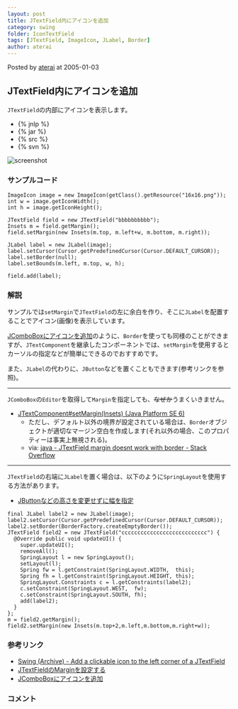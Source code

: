 ```yaml
---
layout: post
title: JTextField内にアイコンを追加
category: swing
folder: IconTextField
tags: [JTextField, ImageIcon, JLabel, Border]
author: aterai
---
```


Posted by [aterai](http://terai.xrea.jp/aterai.html) at 2005-01-03

## JTextField内にアイコンを追加
`JTextField`の内部にアイコンを表示します。

- {% jnlp %}
- {% jar %}
- {% src %}
- {% svn %}

<!-- dummy comment line for breaking list -->

![screenshot](http://lh3.ggpht.com/_9Z4BYR88imo/TQTOSatpfJI/AAAAAAAAAcI/9Ghfvb82FsM/s800/IconTextField.png)

### サンプルコード
<pre class="prettyprint"><code>ImageIcon image = new ImageIcon(getClass().getResource("16x16.png"));
int w = image.getIconWidth();
int h = image.getIconHeight();

JTextField field = new JTextField("bbbbbbbbbb");
Insets m = field.getMargin();
field.setMargin(new Insets(m.top, m.left+w, m.bottom, m.right));

JLabel label = new JLabel(image);
label.setCursor(Cursor.getPredefinedCursor(Cursor.DEFAULT_CURSOR));
label.setBorder(null);
label.setBounds(m.left, m.top, w, h);

field.add(label);
</code></pre>

### 解説
サンプルでは`setMargin`で`JTextField`の左に余白を作り、そこに`JLabel`を配置することでアイコン(画像)を表示しています。

[JComboBoxにアイコンを追加](http://terai.xrea.jp/Swing/IconComboBox.html)のように、`Border`を使っても同様のことができますが、`JTextComponent`を継承したコンポーネントでは、`setMargin`を使用するとカーソルの指定などが簡単にできるのでおすすめです。

また、`JLabel`の代わりに、`JButton`などを置くこともできます(参考リンクを参照)。

- - - -
`JComboBox`の`Editor`を取得して`Margin`を指定しても、~~なぜか~~うまくいきません。

- [JTextComponent#setMargin(Insets) (Java Platform SE 6)](http://docs.oracle.com/javase/jp/6/api/javax/swing/text/JTextComponent.html#setMargin%28java.awt.Insets%29)
    - ただし、デフォルト以外の境界が設定されている場合は、`Border`オブジェクトが適切なマージン空白を作成します(それ以外の場合、このプロパティーは事実上無視される)。
    - via: [java - JTextField margin doesnt work with border - Stack Overflow](http://stackoverflow.com/questions/10496828/jtextfield-margin-doesnt-work-with-border)

<!-- dummy comment line for breaking list -->

- - - -
`JTextField`の右端に`JLabel`を置く場合は、以下のように`SpringLayout`を使用する方法があります。

- [JButtonなどの高さを変更せずに幅を指定](http://terai.xrea.jp/Swing/ButtonWidth.html)

<!-- dummy comment line for breaking list -->

<pre class="prettyprint"><code>final JLabel label2 = new JLabel(image);
label2.setCursor(Cursor.getPredefinedCursor(Cursor.DEFAULT_CURSOR));
label2.setBorder(BorderFactory.createEmptyBorder());
JTextField field2 = new JTextField("ccccccccccccccccccccccccccc") {
  @Override public void updateUI() {
    super.updateUI();
    removeAll();
    SpringLayout l = new SpringLayout();
    setLayout(l);
    Spring fw = l.getConstraint(SpringLayout.WIDTH,  this);
    Spring fh = l.getConstraint(SpringLayout.HEIGHT, this);
    SpringLayout.Constraints c = l.getConstraints(label2);
    c.setConstraint(SpringLayout.WEST,  fw);
    c.setConstraint(SpringLayout.SOUTH, fh);
    add(label2);
  }
};
m = field2.getMargin();
field2.setMargin(new Insets(m.top+2,m.left,m.bottom,m.right+w));
</code></pre>

### 参考リンク
- [Swing (Archive) - Add a clickable icon to the left corner of a JTextField](https://forums.oracle.com/thread/1489851)
- [JTextFieldのMarginを設定する](http://terai.xrea.jp/Swing/TextFieldMargin.html)
- [JComboBoxにアイコンを追加](http://terai.xrea.jp/Swing/IconComboBox.html)

<!-- dummy comment line for breaking list -->

### コメント

